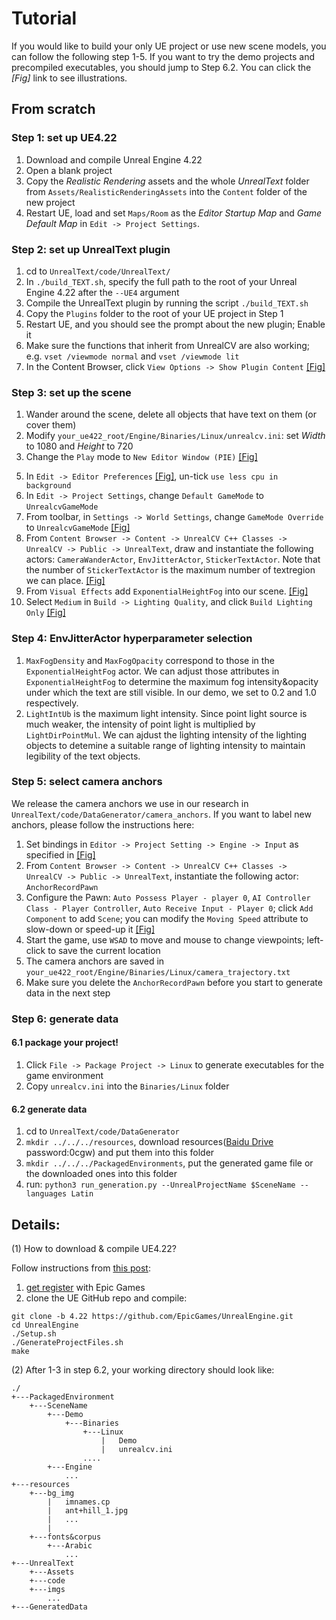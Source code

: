 # Tutorial
If you would like to build your only UE project or use new scene models, you can follow the following step 1-5. If you want to try the demo projects and precompiled executables, you should jump to Step 6.2. 
You can click the _\[Fig\]_ link to see illustrations.

## From scratch

### Step 1: set up UE4.22
1. Download and compile Unreal Engine 4.22
2. Open a blank project
3. Copy the _Realistic Rendering_ assets and the whole _UnrealText_ folder from `Assets/RealisticRenderingAssets` into the `Content` folder of the new project
4. Restart UE, load and set `Maps/Room` as the _Editor Startup Map_ and _Game Default Map_ in `Edit -> Project Settings`. 


### Step 2: set up UnrealText plugin
1. cd to `UnrealText/code/UnrealText/`
2. In `./build_TEXT.sh`, specify the full path to the root of your Unreal Engine 4.22 after the `--UE4` argument
3. Compile the UnrealText plugin by running the script `./build_TEXT.sh`
4. Copy the `Plugins` folder to the root of your UE project in Step 1
5. Restart UE, and you should see the prompt about the new plugin; Enable it
6. Make sure the functions that inherit from UnrealCV are also working; e.g. `vset /viewmode normal` and `vset /viewmode lit`
7. In the Content Browser, click `View Options -> Show Plugin Content` [\[Fig\]](https://github.com/Jyouhou/UnrealText/blob/master/imgs/contentbrowser.png)

### Step 3: set up the scene
1. Wander around the scene, delete all objects that have text on them (or cover them)
2. Modify `your_ue422_root/Engine/Binaries/Linux/unrealcv.ini`: set _Width_ to 1080 and _Height_ to 720
3. Change the `Play` mode to `New Editor Window (PIE)` [\[Fig\]](https://github.com/Jyouhou/UnrealText/blob/master/imgs/PIE.png)
<!-- 4. In `Edit -> Editor Preferences -> Level Editor -> Play`, change `New Window Size` to 1080x720 [\[Fig1\]](https://github.com/Jyouhou/UnrealText/blob/master/imgs/ep1.png) [\[Fig2\]](https://github.com/Jyouhou/UnrealText/blob/master/imgs/ep2.png) -->
5. In `Edit -> Editor Preferences` [\[Fig\]](https://github.com/Jyouhou/UnrealText/blob/master/imgs/ep1.png), un-tick `use less cpu in background` 
6. In `Edit -> Project Settings`, change `Default GameMode` to `UnrealcvGameMode`
7. From toolbar, in `Settings -> World Settings`, change `GameMode Override` to `UnrealcvGameMode` [\[Fig\]](https://github.com/Jyouhou/UnrealText/blob/master/imgs/ws1.png)
7. From `Content Browser -> Content -> UnrealCV C++ Classes -> UnrealCV -> Public -> UnrealText`, draw and instantiate the following actors: `CameraWanderActor`, `EnvJitterActor`, `StickerTextActor`. Note that the number of `StickerTextActor` is the maximum number of textregion we can place. [\[Fig\]](https://github.com/Jyouhou/UnrealText/blob/master/imgs/content.png)
8. From `Visual Effects` add `ExponentialHeightFog` into our scene. [\[Fig\]](https://github.com/Jyouhou/UnrealText/blob/master/imgs/fog.png)
9. Select `Medium` in `Build -> Lighting Quality`, and click `Build Lighting Only` [\[Fig\]](https://github.com/Jyouhou/UnrealText/blob/master/imgs/light.png)

### Step 4: EnvJitterActor hyperparameter selection
1. `MaxFogDensity` and `MaxFogOpacity` correspond to those in the `ExponentialHeightFog` actor. We can adjust those attributes in `ExponentialHeightFog` to determine the maximum fog intensity&opacity under which the text are still visible. In our demo, we set to 0.2 and 1.0 respectively.
2. `LightIntUb` is the maximum light intensity. Since point light source is much weaker, the intensity of point light is multiplied by `LightDirPointMul`. We can ajdust the lighting intensity of the lighting objects to detemine a suitable range of lighting intensity to maintain legibility of the text objects. 


### Step 5: select camera anchors
We release the camera anchors we use in our research in `UnrealText/code/DataGenerator/camera_anchors`. If you want to label new anchors, please follow the instructions here:

1. Set bindings in `Editor -> Project Setting -> Engine -> Input` as specified in [\[Fig\]](https://github.com/Jyouhou/UnrealText/blob/master/imgs/binding.png)
2. From `Content Browser -> Content -> UnrealCV C++ Classes -> UnrealCV -> Public -> UnrealText`, instantiate the following actor: `AnchorRecordPawn`
3. Configure the Pawn: `Auto Possess Player - player 0`, `AI Controller Class - Player Controller`, `Auto Receive Input - Player 0`;  click `Add Component` to add `Scene`; you can modify the `Moving Speed` attribute to slow-down or speed-up it [\[Fig\]](https://github.com/Jyouhou/UnrealText/blob/master/imgs/pawn.png)
4. Start the game, use `WSAD` to move and mouse to change viewpoints; left-click to save the current location
5. The camera anchors are saved in `your_ue422_root/Engine/Binaries/Linux/camera_trajectory.txt`
6. Make sure you delete the `AnchorRecordPawn` before you start to generate data in the next step

### Step 6: generate data
#### 6.1 package your project!
1. Click `File -> Package Project -> Linux` to generate executables for the game environment
2. Copy `unrealcv.ini` into the `Binaries/Linux` folder

#### 6.2 generate data
1. cd to `UnrealText/code/DataGenerator`
2. `mkdir ../../../resources`, download resources([Baidu Drive](https://pan.baidu.com/s/1MfEeqWF0z_AOdWGW48DJcw) password:0cgw) and put them into this folder
3. `mkdir ../../../PackagedEnvironments`, put the generated game file or the downloaded ones into this folder
4. run: `python3 run_generation.py --UnrealProjectName $SceneName --languages Latin` 


## Details:

(1) How to download & compile UE4.22?

Follow instructions from [this post](https://microsoft.github.io/AirSim/docs/build_linux/):

1. [get register](https://www.unrealengine.com/ja/) with Epic Games
2. clone the UE GitHub repo and compile:

```
git clone -b 4.22 https://github.com/EpicGames/UnrealEngine.git
cd UnrealEngine
./Setup.sh
./GenerateProjectFiles.sh
make
```

(2) After 1-3 in step 6.2, your working directory should look like:

```
./
+---PackagedEnvironment
    +---SceneName
        +---Demo
            +---Binaries
                +---Linux
                    |   Demo
                    |   unrealcv.ini
                ....
        +---Engine
            ...
+---resources
    +---bg_img
        |   imnames.cp
        |   ant+hill_1.jpg
        |   ...
        |
    +---fonts&corpus
        +---Arabic
            ...
+---UnrealText
    +---Assets
    +---code
    +---imgs
        ...
+---GeneratedData
```
